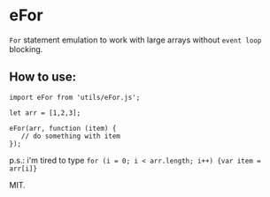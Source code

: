 # eFor
`For` statement emulation to work with large arrays without `event loop` blocking.
## How to use:

```
import eFor from 'utils/eFor.js';

let arr = [1,2,3];

eFor(arr, function (item) {
   // do something with item
});
```

p.s.: i'm tired to type `for (i = 0; i < arr.length; i++) {var item = arr[i]}`

MIT.
